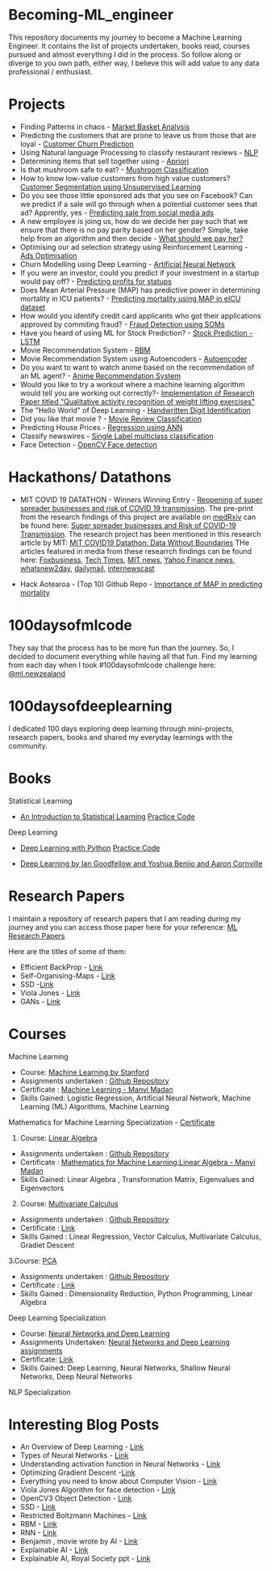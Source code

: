 # Becoming-ML_engineer
This repository documents my journey to become a Machine Learning Engineer. It contains the list of projects undertaken, books read, courses pursued and almost everything I did in the process. So follow along or diverge to you own path, either way, I believe this will add value to any data professional / enthusiast.

# Projects 
* Finding Patterns in chaos - [Market Basket Analysis](https://github.com/manvimadan12/Market-Basket-Analysis) 
* Predicting the customers that are prone to leave us from those that are loyal - [Customer Churn Prediction](https://github.com/manvimadan12/Customer-Churn-Prediction)
* Using Natural language Processing to classify restaurant reviews - [NLP](https://github.com/manvimadan12/NLP) 
* Determining items that sell together using - [Apriori](https://github.com/manvimadan12/Apriori-)
* Is that mushroom safe to eat? - [Mushroom Classification](https://github.com/manvimadan12/Mushroom-Classification)
* How to know low-value customers from high value customers? [Customer Segmentation using Unsupervised Learning](https://github.com/manvimadan12/Mall-Customer-Segmentation)
* Do you see those little sponsored ads that you see on Facebook? Can we predict if a sale will go through when a potential customer sees that ad? Apprently, yes - [Predicting sale from social media ads](https://github.com/manvimadan12/Predicting-sale-from-social-media-ads-) 
* A new employee is joing us, how do we decide her pay such that we ensure that there is no pay parity based on her gender? Simple, take help from an algorithm and then decide - [What should we pay her?](https://github.com/manvimadan12/What-should-we-pay-her-)
* Optimising our ad selection strategy using Reinforcement Learning - [Ads Optimisation](https://github.com/manvimadan12/Ads-Optimisation)
* Churn Modelling using Deep Learning - [Artificial Neural Network](https://github.com/manvimadan12/ANN)  
* If you were an investor, could you predict if your investment in a startup would pay off? - [Predicting profits for statups](https://github.com/manvimadan12/Predicting_Profits_for_startups)
* Does Mean Arterial Pressure (MAP) has predictive power in determining mortality in ICU patients? - [Predicting mortality using MAP in eICU dataset](https://github.com/manvimadan12/Predicting_Mortality_using_BP_in_eICU_dataset)
* How would you identify credit card applicants who got their applications approved by commiting fraud? - [Fraud Detection using SOMs](https://github.com/manvimadan12/Fraud-detection)
* Have you heard of using ML for Stock Prediction? - [Stock Prediction - LSTM](https://github.com/manvimadan12/Stock-Price-Prediction)
* Movie Recommendation System - [RBM](https://github.com/manvimadan12/RBM)
* Movie Recommendation System using Autoencoders - [Autoencoder](https://github.com/manvimadan12/Autoencoder)
* Do you want to want to watch anime based on the recommendation of an ML agent? - [Anime Recommendation System](https://github.com/manvimadan12/Anime-Recommendation-System)
* Would you like to try a workout where a machine learning algorithm would tell you are working out correctly?- [Implementation of Research Paper titled "Qualitative activity recognition of weight lifting exercises"](https://github.com/manvimadan12/workout-training-using-ml)
* The "Hello World" of Deep Learning - [Handwritten Digit Identification](https://github.com/manvimadan12/Handwritten-Digit-Detection)
* Did you like that movie ? - [ Movie Review Classification ](https://github.com/manvimadan12/Movie-Review-Classification)
* Predicting House Prices - [Regression using ANN](https://github.com/manvimadan12/Regression_with_ANN)
* Classify newswires  - [Single Label multiclass classification](https://github.com/manvimadan12/Newswires-Classification)
* Face Detection - [OpenCV Face detection](https://github.com/manvimadan12/Computer_Vision_Roadmap)

# Hackathons/ Datathons
* MIT COVID 19 DATATHON - Winners 
Winning Entry - [Reopening of super spreader businesses and risk of COVID 19 transmission](https://github.com/garbamoussa/Reopening-of-super-spreader-businesses-and-risk-of-COVID-19-transmission-).
The pre-print from the research findings of this project are available on [medRxiv](https://www.medrxiv.org/) can be found here: [Super spreader businesses and Risk of COVID-19 Transmission](https://www.medrxiv.org/content/10.1101/2020.05.24.20112110v3).
The research project has been mentioned in this research article by MIT: [MIT COVID19 Datathon: Data Without Boundaries](https://innovations.bmj.com/content/early/2020/08/30/bmjinnov-2020-000492)
THe articles featured in media from these researrch findings can be found here: [Foxbusiness](https://www.foxbusiness.com/lifestyle/restaurants-fast-food-and-hotels-could-be-coronavirus-super-spreader-study), [Tech Times](https://www.techtimes.com/articles/249910/20200527/study-claim-dine-in-restaurants-super-spreaders-of-coronavirus.htm), [MIT news](https://news.mit.edu/2020/what-is-covid-19-data-tsunami-telling-policymakers-0701),
[Yahoo Finance news](https://finance.yahoo.com/news/coronavirus-super-spreaders-named-restaurants-193631472.html), [whatsnew2day](https://whatsnew2day.com/sit-down-restaurants-fast-food-chains-and-hotels-have-been-accused-of-being-super-spreader-companies/), [dailymail](https://www.dailymail.co.uk/news/article-8356927/Sit-restaurants-fast-food-chains-hotels-blamed-super-spreader-businesses.html), [internewscast](https://internewscast.com/sit-down-restaurants-fast-food-chains-and-hotels-blamed-for-being-super-spreader-businesses/)

* Hack Aotearoa - (Top 10)
Github Repo - [Importance of MAP in predicting mortality](https://github.com/manvimadan12/Importance-of-MAP-in-predicting-mortality-)

# 100daysofmlcode
They say that the process has to be more fun than the journey. So, I decided to document everything while having all that fun. Find my learning from each day when I took #100daysofmlcode challenge here: [@ml.newzealand](https://www.instagram.com/ml.newzealand/)

# 100daysofdeeplearning
I dedicated 100 days exploring deep learning through mini-projects, research papers, books and shared my everyday learnings with the community.


# Books
Statistical Learning 
* [An Introduction to Statistical Learning](http://faculty.marshall.usc.edu/gareth-james/ISL/ISLR%20Seventh%20Printing.pdf)
  [Practice Code](https://github.com/manvimadan12/Statistical-Learning)

Deep Learning
* [Deep Learning with Python](https://www.manning.com/books/deep-learning-with-python?a_aid=keras&a_bid=76564dff)
  [Practice Code](https://github.com/manvimadan12/deep-learning-with-python-notebooks)
  
* [Deep Learning by Ian Goodfellow and Yoshua Benjio and Aaron Cornville](https://www.deeplearningbook.org)



# Research Papers
I maintain a repository of research papers that I am reading during my journey and you can access those paper here for your reference: [ML Research Papers](https://github.com/manvimadan12/ML-Research-Papers-)

Here are the titles of some of them:
* Efficient BackProp - [Link](https://github.com/manvimadan12/ML-Research-Papers-/tree/master/Deep%20Learning)
* Self-Organising-Maps - [Link](https://github.com/manvimadan12/ML-Research-Papers-/blob/master/Deep%20Learning/SOM/1990-Kohonen-PIEEE.pdf)
* SSD -[Link](https://github.com/manvimadan12/ML-Research-Papers-/blob/master/Computer%20Vision/1512.02325.pdf)
* Viola Jones - [Link](https://github.com/manvimadan12/ML-Research-Papers-/blob/master/Computer%20Vision/Rapid%20Object%20Detection.pdf)
* GANs - [Link](https://github.com/manvimadan12/ML-Research-Papers-/blob/master/Computer%20Vision/GANs.pdf)

# Courses 
Machine Learning 
* Course: [Machine Learning by Stanford](https://www.coursera.org/learn/machine-learning)
* Assignments undertaken : [Github Repository](https://github.com/manvimadan12/Machine_Learning-Stanford-)
* Certificate : [Machine Learning - Manvi Madan](https://www.coursera.org/account/accomplishments/records/D3BM9EL7TGT5)
* Skills Gained: Logistic Regression, Artificial Neural Network, Machine Learning (ML) Algorithms, Machine Learning

Mathematics for Machine Learning Specialization - [Certificate](https://github.com/manvimadan12/Mathematics-for-Machine-Learning-/blob/master/Coursera%20TPE93VSDYDWE.pdf)
1. Course: [Linear Algebra](https://www.coursera.org/learn/linear-algebra-machine-learning)
* Assignments undertaken : [Github Repository](https://github.com/manvimadan12/Mathematics-for-Machine-Learning-)
* Certificate : [Mathematics for Machine Learning:Linear Algebra - Manvi Madan](https://www.coursera.org/account/accomplishments/records/XXSATB4VXR4D)
* Skills Gained: Linear Algebra , Transformation Matrix,  Eigenvalues and Eigenvectors


2. Course: [Multivariate Calculus](https://www.coursera.org/learn/multivariate-calculus-machine-learning) 
* Assignments undertaken : [Github Repository](https://github.com/manvimadan12/Mathematics-for-Machine-Learning-)
* Certificate : [Link](https://www.coursera.org/account/accomplishments/records/RRUN7CHZAR95)
* Skills Gained : Linear Regression, Vector Calculus, Multivariate Calculus, Gradiet Descent


3.Course: [PCA](https://www.coursera.org/learn/pca-machine-learning)
* Assignments undertaken : [Github Repository](https://github.com/manvimadan12/Mathematics-for-Machine-Learning-)
* Certificate : [Link](https://www.coursera.org/account/accomplishments/records/S2F5JMDBZY2Q)
* Skills Gained : Dimensionality Reduction, Python Programming, Linear Algebra

Deep Learning Specialization
* Course: [Neural Networks and Deep Learning](https://www.deeplearning.ai/deep-learning-specialization/)
* Assignments Undertaken: [Neural Networks and Deep Learning assignments](https://github.com/manvimadan12/Deep_Learning_Specialization)
* Certificate: [Link](https://www.coursera.org/account/accomplishments/records/NVFDF2CLGEDV)
* Skills Gained: Deep Learning, Neural Networks, Shallow Neural Networks, Deep Neural Networks

NLP Specialization

# Interesting Blog Posts
* An Overview of Deep Learning - [Link](https://lilianweng.github.io/lil-log/2017/06/21/an-overview-of-deep-learning.html)
* Types of Neural Networks - [Link](https://medium.com/towards-artificial-intelligence/main-types-of-neural-networks-and-its-applications-tutorial-734480d7ec8e)
* Understanding activation function in Neural Networks - [Link](https://medium.com/the-theory-of-everything/understanding-activation-functions-in-neural-networks-9491262884e0)
* Optimizing Gradient Descent -[Link](https://ruder.io/optimizing-gradient-descent/)
* Everything you need to know about Computer Vision - [Link](https://towardsdatascience.com/everything-you-ever-wanted-to-know-about-computer-vision-heres-a-look-why-it-s-so-awesome-e8a58dfb641e)
* Viola Jones Algorithm for face detection - [Link](https://towardsdatascience.com/the-intuition-behind-facial-detection-the-viola-jones-algorithm-29d9106b6999)
* OpenCV3 Object Detection - [Link](https://www.bogotobogo.com/python/OpenCV_Python/python_opencv3_Image_Object_Detection_Face_Detection_Haar_Cascade_Classifiers.php)
* SSD - [Link](https://jonathan-hui.medium.com/ssd-object-detection-single-shot-multibox-detector-for-real-time-processing-9bd8deac0e06)
* Restricted Boltzmann Machines - [Link](https://towardsdatascience.com/restricted-boltzmann-machines-simplified-eab1e5878976)
* RBM - [Link](https://medium.com/datadriveninvestor/deep-learning-restricted-boltzmann-machine-b76241af7a92)
* RNN - [Link](https://colah.github.io/posts/2015-08-Understanding-LSTMs/)
* Benjamin , movie wrote by AI - [Link](https://arstechnica.com/gaming/2016/06/an-ai-wrote-this-movie-and-its-strangely-moving/)
* Explainable AI - [Link](https://www.zdnet.com/article/explainable-ai-artificial-intelligence-a-guide-for-making-black-box-machine-learning-models-explainable/)
* Explainable AI, Royal Society ppt - [Link](https://royalsociety.org/-/media/policy/projects/explainable-ai/AI-and-interpretability-policy-briefing.pdf)

